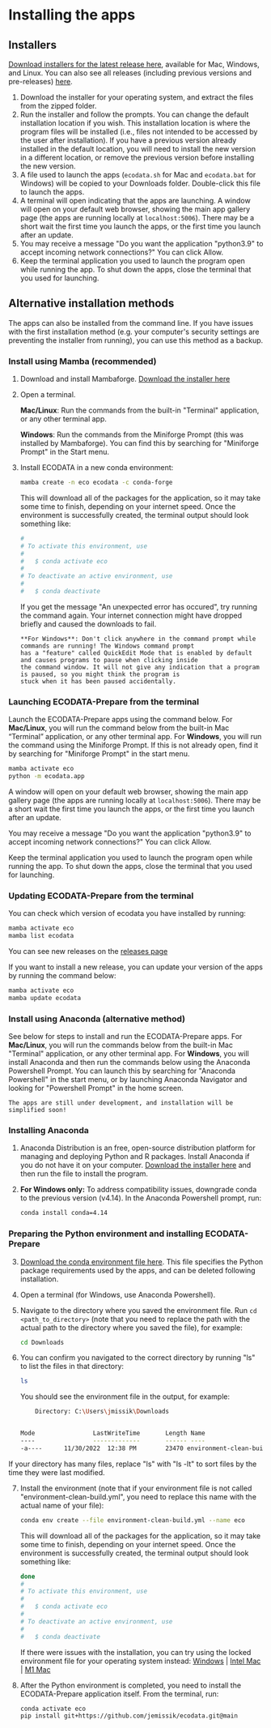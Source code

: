 # Installing the apps

## Installers

[Download installers for the latest release here](https://github.com/jemissik/ecodata/releases/latest), available
for Mac, Windows, and Linux. You can also see all releases (including previous versions and pre-releases)
[here](https://github.com/jemissik/ecodata/releases/).

1. Download the installer for your operating system, and extract the files from the zipped folder.
2. Run the installer and follow the prompts. You can change the default installation location if you wish. This
installation location is where the program files will be installed (i.e., files not intended to be accessed by the user
after installation). If you have a previous version already installed in the default location, you will need to install
the new version in a different location, or remove the previous version before installing the new version.
3. A file used to launch the apps (``ecodata.sh`` for Mac and ``ecodata.bat`` for Windows) will be copied to your
Downloads folder. Double-click this file to launch the apps.
4. A terminal will open indicating that the apps are launching. A window will open on your default web browser, showing
the main app gallery page (the apps are running locally at ``localhost:5006``). There may be a short wait the first time
you launch the apps, or the first time you launch after an update.
5. You may receive a message "Do you want the application "python3.9" to accept incoming network connections?" You can click Allow.
6. Keep the terminal application you used to launch the program open while running the app. To shut down the apps, close the terminal that you used for launching.

## Alternative installation methods

The apps can also be installed from the command line. If you have issues with the first installation method (e.g. your
computer's security settings are preventing the installer from running), you can use this method as a backup.

### Install using Mamba (recommended)

1. Download and install Mambaforge. [Download the installer here](https://github.com/conda-forge/miniforge#mambaforge)
3. Open a terminal.

    **Mac/Linux**: Run the commands from the built-in "Terminal" application, or any other terminal app.

    **Windows**: Run the commands from the Miniforge Prompt (this was installed by Mambaforge). You can find this by
    searching for "Miniforge Prompt" in the Start menu.

4. Install ECODATA in a new conda environment:

    ```bash
    mamba create -n eco ecodata -c conda-forge
    ```

    This will download all of the packages for the application, so it may take some time to finish, depending on your internet speed. Once the environment is successfully created, the terminal output should look something like:

    ```bash
    #
    # To activate this environment, use
    #
    #   $ conda activate eco
    #
    # To deactivate an active environment, use
    #
    #   $ conda deactivate
    ```

    If you get the message "An unexpected error has occured", try running the command again. Your internet connection
    might have dropped briefly and caused the downloads to fail.

    ```{important}
    **For Windows**: Don't click anywhere in the command prompt while commands are running! The Windows command prompt
    has a "feature" called QuickEdit Mode that is enabled by default and causes programs to pause when clicking inside
    the command window. It will not give any indication that a program is paused, so you might think the program is
    stuck when it has been paused accidentally.
    ```

### Launching ECODATA-Prepare from the terminal

Launch the ECODATA-Prepare apps using the command below. For **Mac/Linux**, you will run the command below from the built-in Mac “Terminal” application, or any other terminal app. For **Windows**, you will run the command using the Miniforge Prompt. If this is not already open, find it by searching for "Miniforge Prompt" in the start menu.

```bash
mamba activate eco
python -m ecodata.app
```

A window will open on your default web browser, showing the main app gallery page (the apps are running locally at ``localhost:5006``). There may be a short wait the first time you launch the apps, or the first time you launch after an update.

You may receive a message "Do you want the application "python3.9" to accept incoming network connections?" You can click Allow.

Keep the terminal application you used to launch the program open while running the app. To shut down the apps, close the terminal that you used for launching.


### Updating ECODATA-Prepare from the terminal

You can check which version of ecodata you have installed by running:

```bash
mamba activate eco
mamba list ecodata
```

You can see new releases on the [releases page](https://github.com/jemissik/ecodata/releases)

If you want to install a new release, you can update your version of the apps by running the command below:

```bash
mamba activate eco
mamba update ecodata
```


### Install using Anaconda (alternative method)

See below for steps to install and run the ECODATA-Prepare apps. For **Mac/Linux**, you will run the commands below from the built-in Mac "Terminal" application, or any other terminal app. For **Windows**, you will install Anaconda and then run the commands below using the Anaconda Powershell Prompt. You can launch this by searching for "Anaconda Powershell" in the start menu, or by launching Anaconda Navigator and looking for "Powershell Prompt" in the home screen.

```{note}
The apps are still under development, and installation will be simplified soon!
```

### Installing Anaconda

1. Anaconda Distribution is an free, open-source distribution platform for managing and deploying Python and R packages. Install Anaconda if you do not have it on your computer. [Download the installer here](https://www.anaconda.com/products/distribution) and then run the file to install the program.

2. **For Windows only:** To address compatibility issues, downgrade conda to the previous version (v4.14). In the Anaconda Powershell prompt, run:

    ```bash
    conda install conda=4.14
    ```

### Preparing the Python environment and installing ECODATA-Prepare

3. [Download the conda environment file here](../../environment-clean-build.yml). This file specifies the Python package requirements used by the apps, and can be deleted following installation.

4. Open a terminal (for Windows, use Anaconda Powershell).

5. Navigate to the directory where you saved the environment file. Run ``cd <path_to_directory>`` (note that you need to replace the path with the actual path to the directory where you saved the file), for example:

    ```bash
    cd Downloads
    ```

6. You can confirm you navigated to the correct directory by running "ls" to list the files in that directory:

    ```bash
    ls
    ```
    You should see the environment file in the output, for example:

    ```bash
        Directory: C:\Users\jmissik\Downloads


    Mode                LastWriteTime       Length Name
    ----                -------------       ------ ----
    -a----      11/30/2022  12:38 PM        23470 environment-clean-build.yml
    ```

If your directory has many files, replace "ls" with "ls -lt" to sort files by the time they were last modified.

7. Install the environment (note that if your environment file is not called "environment-clean-build.yml", you need to replace this name with the actual name of your file):

    ```bash
    conda env create --file environment-clean-build.yml --name eco
    ```

    This will download all of the packages for the application, so it may take some time to finish, depending on your internet speed. Once the environment is successfully created, the terminal output should look something like:

    ```bash
    done
    #
    # To activate this environment, use
    #
    #   $ conda activate eco
    #
    # To deactivate an active environment, use
    #
    #   $ conda deactivate
    ```

    If there were issues with the installation, you can try using the locked environment file for your operating system instead: [Windows](../../environment-win-lock.yml) | [Intel Mac](../../environment-x86-lock.yml) | [M1 Mac](../../environment-m1-lock.yml)


8. After the Python environment is completed, you need to install the ECODATA-Prepare application itself. From the terminal, run:

    ```bash
    conda activate eco
    pip install git+https://github.com/jemissik/ecodata.git@main
    ```

